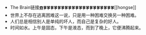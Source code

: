 - The Brain链接[☎️](brain://api.thebrain.com/g7PXu0IyM0ucARb24SvxiA/LZ7JduJUj0S6WnQ5M0uQaA/%E9%87%91%E5%8F%A5)🍀🍀🍀🍀🍀🍀🍀🍀🍀🍀🍀🍀🍀🍀🍀🍀🍀🍀🍀🍀[[hongse]]
- 世界上不存在逃离困难这一说，只是用一种困难交换另一种困难。
- 人们总是相信别人是单纯的坏人，而自己是复杂的好人。
- 时间如水。上午是固态，下午是液态，而到了晚上，它便沸腾起来。
